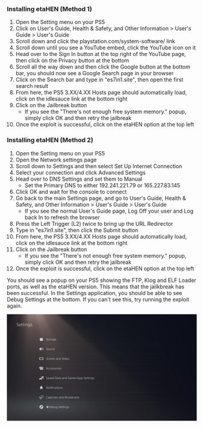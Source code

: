 ### Installing etaHEN (Method 1)

1. Open the Setting menu on your PS5
1. Click on User's Guide, Health & Safety, and Other Information > User's Guide > User's Guide
1. Scroll down and click the playstation.com/system-software/ link
1. Scroll down until you see a YouTube embed, click the YouTube icon on it
1. Head over to the Sign In button at the top right of the YouTube page, then click on the Privacy button at the bottom
1. Scroll all the way down and then click the Google button at the bottom bar, you should now see a Google Search page in your browser
1. Click on the Search bar and type in "es7in1.site", then open the first search result
1. From here, the PS5 3.XX/4.XX Hosts page should automatically load, click on the idlesauce link at the bottom right
1. Click on the Jailbreak button
    - If you see the "There's not enough free system memory." popup, simply click OK and then retry the jailbreak
1. Once the exploit is successful, click on the etaHEN option at the top left

### Installing etaHEN (Method 2)

1. Open the Setting menu on your PS5
1. Open the Network settings page
1. Scroll down to Settings and then select Set Up Internet Connection 
1. Select your connection and click Advanced Settings
1. Head over to DNS Settings and set them to Manual
    - Set the Primary DNS to either 192.241.221.79 or 165.227.83.145
1. Click OK and wait for the console to connect
1. Go back to the main Settings page, and go to User's Guide, Health & Safety, and Other Information > User's Guide > User's Guide
   - If you see the normal User's Guide page, Log Off your user and Log back In to refresh the browser
1. Press the Left Trigger (L2) twice to bring up the URL Redirector
1. Type in "es7in1.site", then click the Submit button
1. From here, the PS5 3.XX/4.XX Hosts page should automatically load, click on the idlesauce link at the bottom right
1. Click on the Jailbreak button
    - If you see the "There's not enough free system memory." popup, simply click OK and then retry the jailbreak
1. Once the exploit is successful, click on the etaHEN option at the top left

You should see a popup on your PS5 showing the FTP, Klog and ELF Loader ports, as well as the etaHEN version. This means that the jailkbreak has been successful. In the Settings application, you should be able to see Debug Settings at the bottom. If you can't see this, try running the exploit again.

![A screenshot of Debug Settings at the bottom of the Settings application](../images/ps5debug.jpg)

